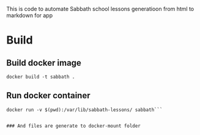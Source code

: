 This is code to automate Sabbath school lessons generatioon from html to markdown for app


# Build

## Build docker image 

```
docker build -t sabbath .
```


## Run docker container

```
docker run -v $(pwd):/var/lib/sabbath-lessons/ sabbath```


### And files are generate to docker-mount folder
